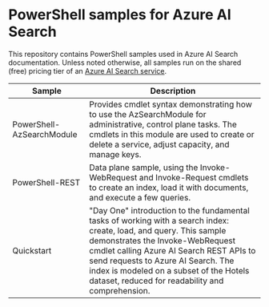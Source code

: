 # PowerShell samples for Azure AI Search

This repository contains PowerShell samples used in Azure AI Search documentation. Unless noted otherwise, all samples run on the shared (free) pricing tier of an [Azure AI Search service](https://learn.microsoft.com/azure/search/search-create-service-portal).

| Sample | Description |
|--------|-------------|
| PowerShell-AzSearchModule | Provides cmdlet syntax demonstrating how to use the AzSearchModule for administrative, control plane tasks. The cmdlets in this module are used to create or delete a service, adjust capacity, and manage keys. |
| PowerShell-REST | Data plane sample, using the Invoke-WebRequest and Invoke-Request cmdlets to create an index, load it with documents, and execute a few queries.  |
| Quickstart | "Day One" introduction to the fundamental tasks of working with a search index: create, load, and query. This sample demonstrates the Invoke-WebRequest cmdlet calling Azure AI Search REST APIs to send requests to Azure AI Search. The index is modeled on a subset of the Hotels dataset, reduced for readability and comprehension. |

